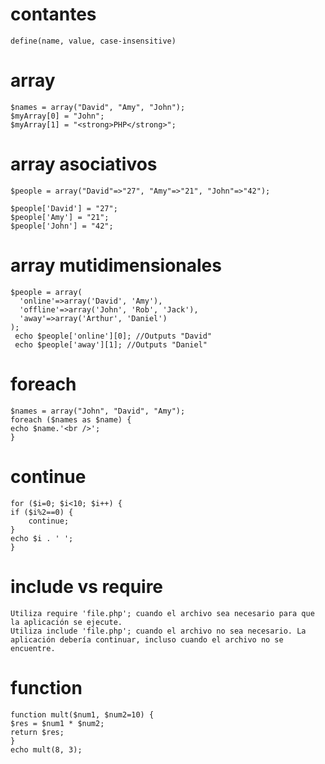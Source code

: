 # contantes
    define(name, value, case-insensitive)

# array
    $names = array("David", "Amy", "John");
    $myArray[0] = "John";
    $myArray[1] = "<strong>PHP</strong>";

# array asociativos
    $people = array("David"=>"27", "Amy"=>"21", "John"=>"42");

    $people['David'] = "27";
    $people['Amy'] = "21";
    $people['John'] = "42";

# array mutidimensionales
    $people = array(
      'online'=>array('David', 'Amy'),
      'offline'=>array('John', 'Rob', 'Jack'),
      'away'=>array('Arthur', 'Daniel')
    );
     echo $people['online'][0]; //Outputs "David"
     echo $people['away'][1]; //Outputs "Daniel"

# foreach
    $names = array("John", "David", "Amy");
    foreach ($names as $name) {
    echo $name.'<br />';
    }

# continue
    for ($i=0; $i<10; $i++) {
    if ($i%2==0) {
        continue;
    }
    echo $i . ' ';
    }

# include vs require
    Utiliza require 'file.php'; cuando el archivo sea necesario para que la aplicación se ejecute.
    Utiliza include 'file.php'; cuando el archivo no sea necesario. La aplicación debería continuar, incluso cuando el archivo no se encuentre.

# function
    function mult($num1, $num2=10) {
    $res = $num1 * $num2;
    return $res;
    }
    echo mult(8, 3);
